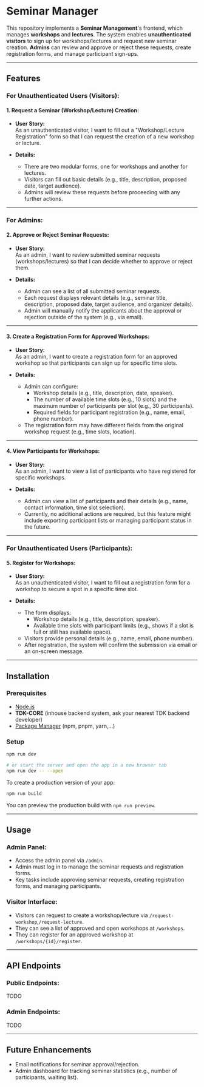# Seminar Manager

This repository implements a **Seminar Management**'s frontend, which manages **workshops** and **lectures**. The system enables **unauthenticated visitors** to sign up for workshops/lectures and request new seminar creation. **Admins** can review and approve or reject these requests, create registration forms, and manage participant sign-ups.

---

## **Features**

### **For Unauthenticated Users (Visitors):**

#### **1. Request a Seminar (Workshop/Lecture) Creation:**
- **User Story:**  
  As an unauthenticated visitor, I want to fill out a "Workshop/Lecture Registration" form so that I can request the creation of a new workshop or lecture.

- **Details:**
  - There are two modular forms, one for workshops and another for lectures.
  - Visitors can fill out basic details (e.g., title, description, proposed date, target audience).
  - Admins will review these requests before proceeding with any further actions.

---

### **For Admins:**

#### **2. Approve or Reject Seminar Requests:**
- **User Story:**  
  As an admin, I want to review submitted seminar requests (workshops/lectures) so that I can decide whether to approve or reject them.

- **Details:**
  - Admin can see a list of all submitted seminar requests.
  - Each request displays relevant details (e.g., seminar title, description, proposed date, target audience, and organizer details).
  - Admin will manually notify the applicants about the approval or rejection outside of the system (e.g., via email).

---

#### **3. Create a Registration Form for Approved Workshops:**
- **User Story:**  
  As an admin, I want to create a registration form for an approved workshop so that participants can sign up for specific time slots.

- **Details:**
  - Admin can configure:
    - Workshop details (e.g., title, description, date, speaker).
    - The number of available time slots (e.g., 10 slots) and the maximum number of participants per slot (e.g., 30 participants).
    - Required fields for participant registration (e.g., name, email, phone number).
  - The registration form may have different fields from the original workshop request (e.g., time slots, location).

---

#### **4. View Participants for Workshops:**
- **User Story:**  
  As an admin, I want to view a list of participants who have registered for specific workshops.

- **Details:**
  - Admin can view a list of participants and their details (e.g., name, contact information, time slot selection).
  - Currently, no additional actions are required, but this feature might include exporting participant lists or managing participant status in the future.

---

### **For Unauthenticated Users (Participants):**

#### **5. Register for Workshops:**
- **User Story:**  
  As an unauthenticated visitor, I want to fill out a registration form for a workshop to secure a spot in a specific time slot.

- **Details:**
  - The form displays:
    - Workshop details (e.g., title, description, speaker).
    - Available time slots with participant limits (e.g., shows if a slot is full or still has available space).
  - Visitors provide personal details (e.g., name, email, phone number).
  - After registration, the system will confirm the submission via email or an on-screen message.

---

## **Installation**

### **Prerequisites**
- [Node.js](https://nodejs.org/)
- **TDK-CORE** (inhouse backend system, ask your nearest TDK backend developer)
- [Package Manager](https://www.npmjs.com/) (npm, pnpm, yarn,...)

### **Setup**

```bash
npm run dev

# or start the server and open the app in a new browser tab
npm run dev -- --open
```

To create a production version of your app:

```bash
npm run build
```

You can preview the production build with `npm run preview`.

---

## **Usage**

### **Admin Panel:**
- Access the admin panel via `/admin`.
- Admin must log in to manage the seminar requests and registration forms.
- Key tasks include approving seminar requests, creating registration forms, and managing participants.

### **Visitor Interface:**
- Visitors can request to create a workshop/lecture via `/request-workshop`,`/request-lecture`.
- They can see a list of approved and open workshops at `/workshops`.
- They can register for an approved workshop at `/workshops/{id}/register`.

---

## **API Endpoints**

### **Public Endpoints:**
TODO

### **Admin Endpoints:**
TODO

---

## **Future Enhancements**
- Email notifications for seminar approval/rejection.
- Admin dashboard for tracking seminar statistics (e.g., number of participants, waiting list).
